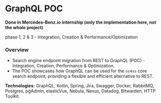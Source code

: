 # GraphQL POC

**Done in Mercedes-Benz.io internship (only the implementation here, not the whole project)**

phase 1, 2 & 3 - Integration, Creation & Performance/Optimization

### Overview

- Search engine endpoint migration from REST to GraphQL (POC) - Integration, Creation, Performance & Optimization.
- The POC showcases how GraphQL can be used for the `os4vs` core search endpoint, providing a flexible and efficient alternative to REST.

**Technologies:** GraphQL, Kotlin, Spring, Jira, Swagger, Docker, RabbitMQ, Postgres, pgAdmin, elasticVue, Nebula, Nexus, Datadog, Bitwarden, HTTP Toolkit.


